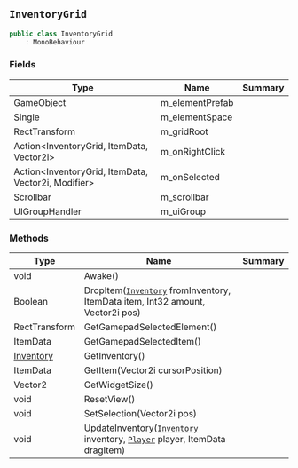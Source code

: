 ## `InventoryGrid`

```csharp
public class InventoryGrid
    : MonoBehaviour

```

### Fields

| Type | Name | Summary | 
| --- | --- | --- | 
| GameObject | m_elementPrefab |  | 
| Single | m_elementSpace |  | 
| RectTransform | m_gridRoot |  | 
| Action&lt;InventoryGrid, ItemData, Vector2i&gt; | m_onRightClick |  | 
| Action&lt;InventoryGrid, ItemData, Vector2i, Modifier&gt; | m_onSelected |  | 
| Scrollbar | m_scrollbar |  | 
| UIGroupHandler | m_uiGroup |  | 


### Methods

| Type | Name | Summary | 
| --- | --- | --- | 
| void | Awake() |  | 
| Boolean | DropItem([`Inventory`](./Inventory.md) fromInventory, ItemData item, Int32 amount, Vector2i pos) |  | 
| RectTransform | GetGamepadSelectedElement() |  | 
| ItemData | GetGamepadSelectedItem() |  | 
| [Inventory](./Inventory.md) | GetInventory() |  | 
| ItemData | GetItem(Vector2i cursorPosition) |  | 
| Vector2 | GetWidgetSize() |  | 
| void | ResetView() |  | 
| void | SetSelection(Vector2i pos) |  | 
| void | UpdateInventory([`Inventory`](./Inventory.md) inventory, [`Player`](./Player.md) player, ItemData dragItem) |  | 


